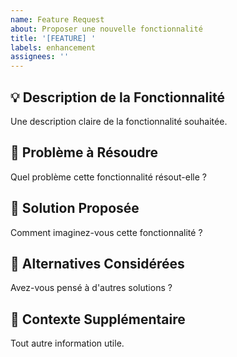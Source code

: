 ```yaml
---
name: Feature Request
about: Proposer une nouvelle fonctionnalité
title: '[FEATURE] '
labels: enhancement
assignees: ''
---
```


## 💡 Description de la Fonctionnalité

Une description claire de la fonctionnalité souhaitée.

## 🎯 Problème à Résoudre

Quel problème cette fonctionnalité résout-elle ?

## 💭 Solution Proposée

Comment imaginez-vous cette fonctionnalité ?

## 🔄 Alternatives Considérées

Avez-vous pensé à d'autres solutions ?

## 📝 Contexte Supplémentaire

Tout autre information utile.
